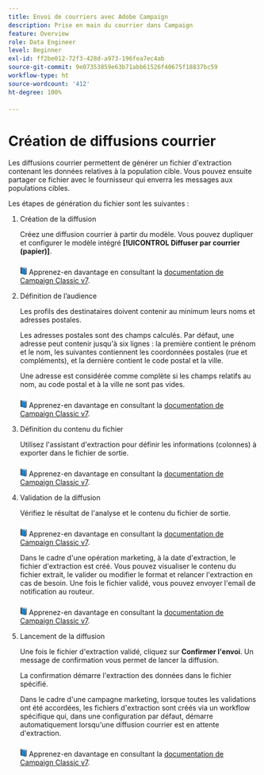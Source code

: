 ```yaml
---
title: Envoi de courriers avec Adobe Campaign
description: Prise en main du courrier dans Campaign
feature: Overview
role: Data Engineer
level: Beginner
exl-id: ff2be012-72f3-428d-a973-196fea7ec4ab
source-git-commit: 9e07353859e63b71abb61526f40675f18837bc59
workflow-type: ht
source-wordcount: '412'
ht-degree: 100%

---
```


# Création de diffusions courrier

Les diffusions courrier permettent de générer un fichier d&#39;extraction contenant les données relatives à la population cible. Vous pouvez ensuite partager ce fichier avec le fournisseur qui enverra les messages aux populations cibles.

Les étapes de génération du fichier sont les suivantes :

1. Création de la diffusion

   Créez une diffusion courrier à partir du modèle. Vous pouvez dupliquer et configurer le modèle intégré **[!UICONTROL Diffuser par courrier (papier)]**.

   ![](../assets/do-not-localize/book.png) Apprenez-en davantage en consultant la [documentation de Campaign Classic v7](https://experienceleague.adobe.com/docs/campaign-classic/using/sending-messages/sending-direct-mail/creating-a-direct-mail-delivery.html?lang=fr).

1. Définition de l’audience

   Les profils des destinataires doivent contenir au minimum leurs noms et adresses postales.

   Les adresses postales sont des champs calculés. Par défaut, une adresse peut contenir jusqu&#39;à six lignes : la première contient le prénom et le nom, les suivantes contiennent les coordonnées postales (rue et compléments), et la dernière contient le code postal et la ville.

   Une adresse est considérée comme complète si les champs relatifs au nom, au code postal et à la ville ne sont pas vides.

   ![](../assets/do-not-localize/book.png) Apprenez-en davantage en consultant la [documentation de Campaign Classic v7](https://experienceleague.adobe.com/docs/campaign-classic/using/sending-messages/key-steps-when-creating-a-delivery/steps-defining-the-target-population.html?lang=fr).

1. Définition du contenu du fichier

   Utilisez l&#39;assistant d&#39;extraction pour définir les informations (colonnes) à exporter dans le fichier de sortie.

   ![](../assets/do-not-localize/book.png) Apprenez-en davantage en consultant la [documentation de Campaign Classic v7](https://experienceleague.adobe.com/docs/campaign-classic/using/sending-messages/sending-direct-mail/defining-the-direct-mail-content.html?lang=fr).

1. Validation de la diffusion

   Vérifiez le résultat de l&#39;analyse et le contenu du fichier de sortie.

   ![](../assets/do-not-localize/book.png) Apprenez-en davantage en consultant la [documentation de Campaign Classic v7](https://experienceleague.adobe.com/docs/campaign-classic/using/sending-messages/sending-direct-mail/validating.html?lang=fr).

   Dans le cadre d&#39;une opération marketing, à la date d&#39;extraction, le fichier d&#39;extraction est créé. Vous pouvez visualiser le contenu du fichier extrait, le valider ou modifier le format et relancer l&#39;extraction en cas de besoin. Une fois le fichier validé, vous pouvez envoyer l&#39;email de notification au routeur.

   ![](../assets/do-not-localize/book.png) Apprenez-en davantage en consultant la [documentation de Campaign Classic v7](https://experienceleague.adobe.com/docs/campaign-classic/using/orchestrating-campaigns/orchestrate-campaigns/marketing-campaign-approval.html?lang=fr#approving-an-extraction-file).

1. Lancement de la diffusion

   Une fois le fichier d&#39;extraction validé, cliquez sur **Confirmer l&#39;envoi**. Un message de confirmation vous permet de lancer la diffusion.

   La confirmation démarre l&#39;extraction des données dans le fichier spécifié.

   Dans le cadre d&#39;une campagne marketing, lorsque toutes les validations ont été accordées, les fichiers d&#39;extraction sont créés via un workflow spécifique qui, dans une configuration par défaut, démarre automatiquement lorsqu&#39;une diffusion courrier est en attente d&#39;extraction.

   ![](../assets/do-not-localize/book.png) Apprenez-en davantage en consultant la [documentation de Campaign Classic v7](https://experienceleague.adobe.com/docs/campaign-classic/using/orchestrating-campaigns/orchestrate-campaigns/marketing-campaign-deliveries.html?lang=fr#starting-an-offline-delivery).
